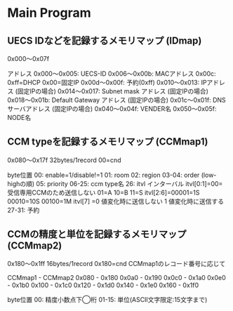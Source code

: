 # Main Program

## UECS IDなどを記録するメモリマップ (IDmap)

0x000〜0x07f

アドレス
0x000〜0x005: UECS-ID
0x006〜0x00b: MACアドレス
0x00c: 0xff=DHCP
       0x00=固定IP
0x00d〜0x00f: 予約(0xff)
0x010〜0x013: IPアドレス (固定IPの場合)
0x014〜0x017: Subnet mask アドレス (固定IPの場合)
0x018〜0x01b: Default Gateway アドレス (固定IPの場合)
0x01c〜0x01f: DNSサーバアドレス (固定IPの場合)
0x040〜0x04f: VENDER名
0x050〜0x05f: NODE名

## CCM typeを記録するメモリマップ (CCMmap1)

0x080〜0x17f
32bytes/1record
00=cnd

byte位置 
00: enable=1/disable!=1
01: room
02: region
03-04: order (low-highの順)
05: priority
06-25: ccm type名
26: itvl インターバル
    itvl[0:1]=00=受信専用CCMのため送信しない
              01=A
              10=B
	      11=S
    itvl[2:6]=00001=1S
              00010=10S
	      00100=1M
    itvl[7]  =0 値変化時に送信しない
              1 値変化時に送信する
27-31: 予約

## CCMの精度と単位を記録するメモリマップ (CCMmap2)

0x180〜0x1ff
16bytes/1record
0x180=cnd
CCMmap1のレコード番号に応じて

CCMmap1 - CCMmap2
 0x080  -  0x180
 0x0a0  -  0x190
 0x0c0  -  0x1a0
 0x0e0  -  0x1b0
 0x100  -  0x1c0
 0x120  -  0x1d0
 0x140  -  0x1e0
 0x160  -  0x1f0
  
byte位置 
00: 精度小数点下◯桁
01-15: 単位(ASCII文字限定:15文字まで)

